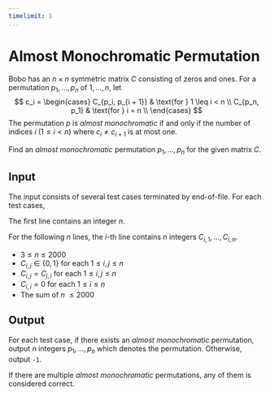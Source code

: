 ```yaml
---
timelimit: 1
...
```


# Almost Monochromatic Permutation

Bobo has an $n \times n$ symmetric matrix $C$ consisting of zeros and ones. For a permutation $p_1, \dots, p_n$ of $1, \dots, n$, let
$$
c_i = \begin{cases}
C_{p_i, p_{i + 1}} & \text{for } 1 \leq i < n \\
C_{p_n, p_1} & \text{for } i = n \\
\end{cases}
$$
The permutation $p$ is *almost monochromatic* if and only if the number of indices $i$ ($1 \leq i < n$) where $c_i \neq c_{i + 1}$ is at most one.

Find an *almost monochromatic* permutation $p_1, \dots, p_n$ for the given matrix $C$.

## Input

The input consists of several test cases terminated by end-of-file. For each test cases,

The first line contains an integer $n$.

For the following $n$ lines, the $i$-th line contains $n$ integers $C_{i, 1}, \dots, C_{i, n}$.

* $3 \le n \le 2000$
* $C_{i, j} \in \{0, 1\}$ for each $1 \leq i, j \leq n$
* $C_{i, j} = C_{j, i}$ for each $1 \leq i, j \leq n$
* $C_{i, i} = 0$ for each $1 \leq i \leq n$
* The sum of $n$ $\leq 2000$

## Output

For each test case, if there exists an *almost monochromatic* permutation, output $n$ integers $p_1, \dots, p_n$ which denotes the permutation. Otherwise, output `-1`.

If there are multiple *almost monochromatic* permutations, any of them is considered correct.

<!--SAMPLES-->
